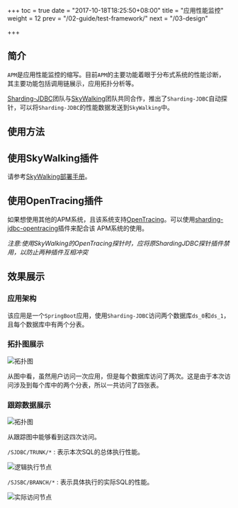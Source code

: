 +++
toc = true
date = "2017-10-18T18:25:50+08:00"
title = "应用性能监控"
weight = 12
prev = "/02-guide/test-framework/"
next = "/03-design"

+++

## 简介

`APM`是应用性能监控的缩写。目前`APM`的主要功能着眼于分布式系统的性能诊断，其主要功能包括调用链展示，应用拓扑分析等。

[Sharding-JDBC](http://shardingjdbc.io)团队与[SkyWalking](http://skywalking.io)团队共同合作，推出了`Sharding-JDBC`自动探针，可以将`Sharding-JDBC`的性能数据发送到`SkyWalking`中。

## 使用方法

## 使用SkyWalking插件

请参考[SkyWalking部署手册](https://github.com/OpenSkywalking/skywalking/wiki/Quick-start-chn)。

## 使用OpenTracing插件

如果想使用其他的APM系统，且该系统支持[OpenTracing](http://opentracing.io)。可以使用[sharding-jdbc-opentracing](https://github.com/shardingjdbc/sharding-jdbc-opentracing/blob/master/README_ZH.md)插件来配合该
APM系统的使用。

*注意:使用SkyWalking的OpenTracing探针时，应将原ShardingJDBC探针插件禁用，以防止两种插件互相冲突*

## 效果展示

### 应用架构

该应用是一个`SpringBoot`应用，使用`Sharding-JDBC`访问两个数据库`ds_0`和`ds_1`，且每个数据库中有两个分表。

### 拓扑图展示

![拓扑图](http://ovfotjrsi.bkt.clouddn.com/apm-topology.png)

从图中看，虽然用户访问一次应用，但是每个数据库访问了两次。这是由于本次访问涉及到每个库中的两个分表，所以一共访问了四张表。

### 跟踪数据展示

![拓扑图](http://ovfotjrsi.bkt.clouddn.com/apm-trace.png)

从跟踪图中能够看到这四次访问。

`/SJDBC/TRUNK/*` : 表示本次SQL的总体执行性能。


![逻辑执行节点](http://ovfotjrsi.bkt.clouddn.com/apm-trunk-span.png)

`/SJSBC/BRANCH/*` : 表示具体执行的实际SQL的性能。

![实际访问节点](http://ovfotjrsi.bkt.clouddn.com/apm-branch-span.png)
